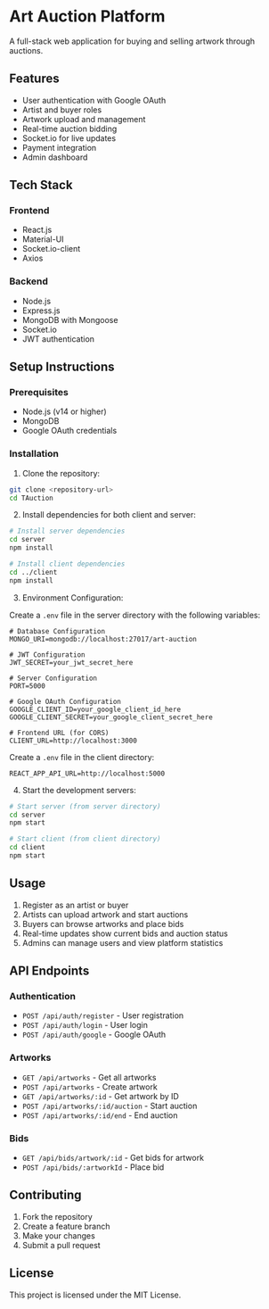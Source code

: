 # Art Auction Platform

A full-stack web application for buying and selling artwork through auctions.

## Features

- User authentication with Google OAuth
- Artist and buyer roles
- Artwork upload and management
- Real-time auction bidding
- Socket.io for live updates
- Payment integration
- Admin dashboard

## Tech Stack

### Frontend
- React.js
- Material-UI
- Socket.io-client
- Axios

### Backend
- Node.js
- Express.js
- MongoDB with Mongoose
- Socket.io
- JWT authentication

## Setup Instructions

### Prerequisites
- Node.js (v14 or higher)
- MongoDB
- Google OAuth credentials

### Installation

1. Clone the repository:
```bash
git clone <repository-url>
cd TAuction
```

2. Install dependencies for both client and server:
```bash
# Install server dependencies
cd server
npm install

# Install client dependencies
cd ../client
npm install
```

3. Environment Configuration:

Create a `.env` file in the server directory with the following variables:
```env
# Database Configuration
MONGO_URI=mongodb://localhost:27017/art-auction

# JWT Configuration
JWT_SECRET=your_jwt_secret_here

# Server Configuration
PORT=5000

# Google OAuth Configuration
GOOGLE_CLIENT_ID=your_google_client_id_here
GOOGLE_CLIENT_SECRET=your_google_client_secret_here

# Frontend URL (for CORS)
CLIENT_URL=http://localhost:3000
```

Create a `.env` file in the client directory:
```env
REACT_APP_API_URL=http://localhost:5000
```

4. Start the development servers:

```bash
# Start server (from server directory)
cd server
npm start

# Start client (from client directory)
cd client
npm start
```

## Usage

1. Register as an artist or buyer
2. Artists can upload artwork and start auctions
3. Buyers can browse artworks and place bids
4. Real-time updates show current bids and auction status
5. Admins can manage users and view platform statistics

## API Endpoints

### Authentication
- `POST /api/auth/register` - User registration
- `POST /api/auth/login` - User login
- `POST /api/auth/google` - Google OAuth

### Artworks
- `GET /api/artworks` - Get all artworks
- `POST /api/artworks` - Create artwork
- `GET /api/artworks/:id` - Get artwork by ID
- `POST /api/artworks/:id/auction` - Start auction
- `POST /api/artworks/:id/end` - End auction

### Bids
- `GET /api/bids/artwork/:id` - Get bids for artwork
- `POST /api/bids/:artworkId` - Place bid

## Contributing

1. Fork the repository
2. Create a feature branch
3. Make your changes
4. Submit a pull request

## License

This project is licensed under the MIT License.
